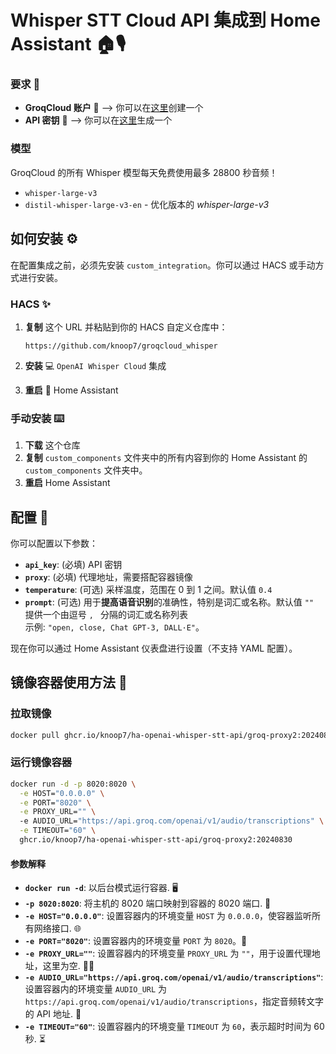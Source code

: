 # Whisper STT Cloud API 集成到 Home Assistant 🏠🎙️


### 要求 📖

- **GroqCloud 账户** 👤  --> 你可以在[这里](https://console.groq.com/login)创建一个
- **API 密钥** 🔑 --> 你可以在[这里](https://console.groq.com/keys)生成一个

### 模型

GroqCloud 的所有 Whisper 模型每天免费使用最多 28800 秒音频！

- `whisper-large-v3`
- `distil-whisper-large-v3-en` - 优化版本的 *whisper-large-v3*

## 如何安装 ⚙️

在配置集成之前，必须先安装 `custom_integration`。你可以通过 HACS 或手动方式进行安装。

### HACS ✨

1. **复制** 这个 URL 并粘贴到你的 HACS 自定义仓库中：
    ```url
    https://github.com/knoop7/groqcloud_whisper
    ```

2. **安装** 💻 `OpenAI Whisper Cloud` 集成
3. **重启** 🔁 Home Assistant

### 手动安装 ⌨️

1. **下载** 这个仓库
2. **复制** `custom_components` 文件夹中的所有内容到你的 Home Assistant 的 `custom_components` 文件夹中。
3. **重启** Home Assistant

## 配置 🔧

你可以配置以下参数：

- **`api_key`**: (必填) API 密钥
- **`proxy`**: (必填) 代理地址，需要搭配容器镜像
- **`temperature`**: (可选) 采样温度，范围在 0 到 1 之间。默认值 `0.4`
- **`prompt`**: (可选) 用于**提高语音识别**的准确性，特别是词汇或名称。默认值 `""`
  <br>提供一个由逗号 `, ` 分隔的词汇或名称列表
  <br>示例: `"open, close, Chat GPT-3, DALL·E"`。

现在你可以通过 Home Assistant 仪表盘进行设置（不支持 YAML 配置）。

## 镜像容器使用方法 🚀

### 拉取镜像

```bash
docker pull ghcr.io/knoop7/ha-openai-whisper-stt-api/groq-proxy2:20240830
```

### 运行镜像容器

```bash
docker run -d -p 8020:8020 \
  -e HOST="0.0.0.0" \
  -e PORT="8020" \
  -e PROXY_URL="" \ 
  -e AUDIO_URL="https://api.groq.com/openai/v1/audio/transcriptions" \
  -e TIMEOUT="60" \
  ghcr.io/knoop7/ha-openai-whisper-stt-api/groq-proxy2:20240830
```

#### 参数解释

- **`docker run -d`**: 以后台模式运行容器. 🖥️
- **`-p 8020:8020`**: 将主机的 8020 端口映射到容器的 8020 端口. 🔄
- **`-e HOST="0.0.0.0"`**: 设置容器内的环境变量 `HOST` 为 `0.0.0.0`，使容器监听所有网络接口. 🌐
- **`-e PORT="8020"`**: 设置容器内的环境变量 `PORT` 为 `8020`。🔢
- **`-e PROXY_URL=""`**: 设置容器内的环境变量 `PROXY_URL` 为 `""`，用于设置代理地址，这里为空. 🕵️‍♂️
- **`-e AUDIO_URL="https://api.groq.com/openai/v1/audio/transcriptions"`**: 设置容器内的环境变量 `AUDIO_URL` 为 `https://api.groq.com/openai/v1/audio/transcriptions`，指定音频转文字的 API 地址. 🎤
- **`-e TIMEOUT="60"`**: 设置容器内的环境变量 `TIMEOUT` 为 `60`，表示超时时间为 60 秒. ⏳
